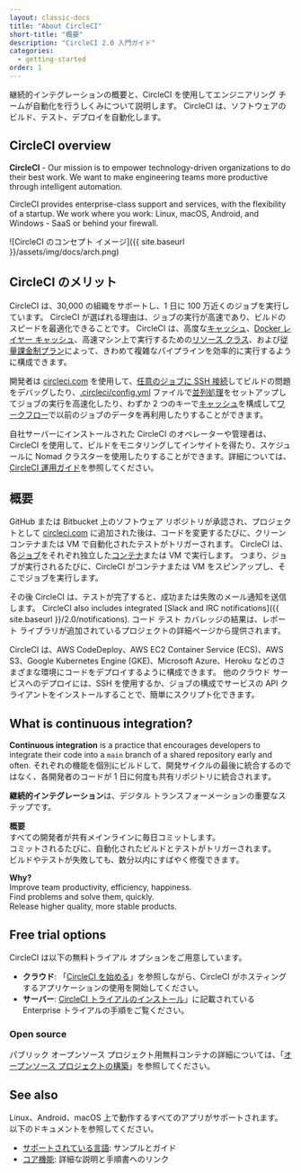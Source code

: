 ```yaml
---
layout: classic-docs
title: "About CircleCI"
short-title: "概要"
description: "CircleCI 2.0 入門ガイド"
categories:
  - getting-started
order: 1
---
```


継続的インテグレーションの概要と、CircleCI を使用してエンジニアリング チームが自動化を行うしくみについて説明します。 CircleCI は、ソフトウェアのビルド、テスト、デプロイを自動化します。

## CircleCI overview

**CircleCI** - Our mission is to empower technology-driven organizations to do their best work. We want to make engineering teams more productive through intelligent automation.

CircleCI provides enterprise-class support and services, with the flexibility of a startup. We work where you work: Linux, macOS, Android, and Windows - SaaS or behind your firewall.

![CircleCI のコンセプト イメージ]({{ site.baseurl }}/assets/img/docs/arch.png)

## CircleCI のメリット

CircleCI は、30,000 の組織をサポートし、1 日に 100 万近くのジョブを実行しています。 CircleCI が選ばれる理由は、ジョブの実行が高速であり、ビルドのスピードを最適化できることです。 CircleCI は、高度な[キャッシュ]({{site.baseurl}}/2.0/caching/)、[Docker レイヤー キャッシュ]({{site.baseurl}}/2.0/docker-layer-caching/)、高速マシン上で実行するための[リソース クラス]({{site.baseurl}}/2.0/optimizations/#resource-class)、および[従量課金制プラン](https://circleci.com/ja/pricing/usage/)によって、きわめて複雑なパイプラインを効率的に実行するように構成できます。

開発者は [circleci.com](https://circleci.com/jp) を使用して、[任意のジョブに SSH 接続]({{site.baseurl}}/2.0/ssh-access-jobs/)してビルドの問題をデバッグしたり、[.circleci/config.yml]({{site.baseurl}}/2.0/configuration-reference/) ファイルで[並列処理]({{site.baseurl}}/2.0/parallelism-faster-jobs/)をセットアップしてジョブの実行を高速化したり、わずか 2 つのキーで[キャッシュ]({{site.baseurl}}/2.0/caching/)を構成して[ワークフロー]({{site.baseurl}}/2.0/workflows/)で以前のジョブのデータを再利用したりすることができます。

自社サーバーにインストールされた CircleCI のオペレーターや管理者は、CircleCI を使用して、ビルドをモニタリングしてインサイトを得たり、スケジュールに Nomad クラスターを使用したりすることができます。詳細については、[CircleCI 運用ガイド]({{site.baseurl}}/2.0/circleci-ops-guide-v2-17.pdf)を参照してください。

## 概要

GitHub または Bitbucket 上のソフトウェア リポジトリが承認され、プロジェクトとして [circleci.com](https://circleci.com/ja) に追加された後は、コードを変更するたびに、クリーン コンテナまたは VM で自動化されたテストがトリガーされます。 CircleCI は、各[ジョブ]({{site.baseurl}}/2.0/glossary/#ジョブ)をそれぞれ独立した[コンテナ]({{site.baseurl}}/2.0/glossary/#コンテナ)または VM で実行します。 つまり、ジョブが実行されるたびに、CircleCI がコンテナまたは VM をスピンアップし、そこでジョブを実行します。

その後 CircleCI は、テストが完了すると、成功または失敗のメール通知を送信します。 CircleCI also includes integrated [Slack and IRC notifications]({{ site.baseurl }}/2.0/notifications). コード テスト カバレッジの結果は、レポート ライブラリが追加されているプロジェクトの詳細ページから提供されます。

CircleCI は、AWS CodeDeploy、AWS EC2 Container Service (ECS)、AWS S3、Google Kubernetes Engine (GKE)、Microsoft Azure、Heroku などのさまざまな環境にコードをデプロイするように構成できます。 他のクラウド サービスへのデプロイには、SSH を使用するか、ジョブの構成でサービスの API クライアントをインストールすることで、簡単にスクリプト化できます。

## What is continuous integration?

**Continuous integration** is a practice that encourages developers to integrate their code into a `main` branch of a shared repository early and often. それぞれの機能を個別にビルドして、開発サイクルの最後に統合するのではなく、各開発者のコードが 1 日に何度も共有リポジトリに統合されます。

**継続的インテグレーション**は、デジタル トランスフォーメーションの重要なステップです。

**概要**  
すべての開発者が共有メインラインに毎日コミットします。  
コミットされるたびに、自動化されたビルドとテストがトリガーされます。  
ビルドやテストが失敗しても、数分以内にすばやく修復できます。

**Why?**  
Improve team productivity, efficiency, happiness.  
Find problems and solve them, quickly.  
Release higher quality, more stable products.

## Free trial options

CircleCI は以下の無料トライアル オプションをご用意しています。

- **クラウド**: 「[CircleCI を始める]({{site.baseurl}}/2.0/first-steps/)」を参照しながら、CircleCI がホスティングするアプリケーションの使用を開始してください。
- **サーバー**: [CircleCI トライアルのインストール]({{site.baseurl}}/2.0/single-box/)」に記載されている Enterprise トライアルの手順をご覧ください。

### Open source

パブリック オープンソース プロジェクト用無料コンテナの詳細については、「[オープンソース プロジェクトの構築]({{site.baseurl}}/2.0/oss/)」を参照してください。

## See also

Linux、Android、macOS 上で動作するすべてのアプリがサポートされます。 以下のドキュメントを参照してください。

- [サポートされている言語]({{site.baseurl}}/2.0/demo-apps/): サンプルとガイド
- [コア機能]({{site.baseurl}}/2.0/features/): 詳細な説明と手順書へのリンク
